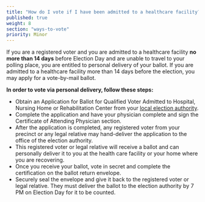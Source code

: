 ```yaml
---
title: "How do I vote if I have been admitted to a healthcare facility?"
published: true
weight: 8
section: "ways-to-vote"
priority: Minor
---
```


If you are a registered voter and you are admitted to a healthcare facility **no more than 14 days** before Election Day and are unable to travel to your polling place, you are entitled to personal delivery of your ballot. If you are admitted to a healthcare facility more than 14 days before the election, you may apply for a vote-by-mail ballot.  

**In order to vote via personal delivery, follow these steps:**  
- Obtain an Application for Ballot for Qualified Voter Admitted to Hospital, Nursing Home or Rehabilitation Center from your [local election authority](http://www.elections.il.gov/ElectionAuthorities/ElecAuthorityList.aspx).  
- Complete the application and have your physician complete and sign the Certificate of Attending Physician section.  
- After the application is completed, any registered voter from your precinct or any legal relative may hand-deliver the application to the office of the election authority.  
- This registered voter or legal relative will receive a ballot and can personally deliver it to you at the health care facility or your home where you are recovering.  
- Once you receive your ballot, vote in secret and complete the certification on the ballot return envelope.  
- Securely seal the envelope and give it back to the registered voter or legal relative. They must deliver the ballot to the election authority by 7 PM on Election Day for it to be counted.
